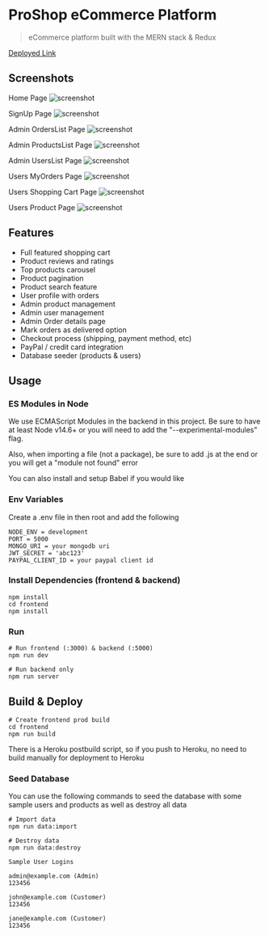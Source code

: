 # ProShop eCommerce Platform

> eCommerce platform built with the MERN stack & Redux

[Deployed Link](https://champshop.herokuapp.com/)
## Screenshots
Home Page
![screenshot](https://github.com/GamerNishant/Proshop-Mern/blob/main/uploads/Screen%20Shot%202020-09-29%20at%205.50.52%20PM.png)

SignUp Page
![screenshot](https://github.com/GamerNishant/Proshop-Mern/blob/main/uploads/screencapture-localhost-3000-profile-2023-01-08-23_38_43.png)

Admin OrdersList Page
![screenshot](https://github.com/GamerNishant/Proshop-Mern/blob/main/uploads/screencapture-localhost-3000-admin-orderlist-2023-01-08-23_39_43.png)

Admin ProductsList Page
![screenshot](https://github.com/GamerNishant/Proshop-Mern/blob/main/uploads/screencapture-localhost-3000-admin-productlist-2023-01-08-23_39_24.png)

Admin UsersList Page
![screenshot](https://github.com/GamerNishant/Proshop-Mern/blob/main/uploads/screencapture-localhost-3000-admin-userlist-2023-01-08-23_39_07.png)

Users MyOrders Page
![screenshot](https://github.com/GamerNishant/Proshop-Mern/blob/main/uploads/screencapture-localhost-3000-profile-2023-01-08-23_37_03.png)

Users Shopping Cart Page
![screenshot](https://github.com/GamerNishant/Proshop-Mern/blob/main/uploads/screencapture-localhost-3000-cart-62bbdfedf691fa52b80b7c78-2023-01-08-23_37_30.png)

Users Product Page
![screenshot](https://github.com/GamerNishant/Proshop-Mern/blob/main/uploads/screencapture-localhost-3000-product-62bbdfedf691fa52b80b7c78-2023-01-08-23_36_26.png)


## Features

- Full featured shopping cart
- Product reviews and ratings
- Top products carousel
- Product pagination
- Product search feature
- User profile with orders
- Admin product management
- Admin user management
- Admin Order details page
- Mark orders as delivered option
- Checkout process (shipping, payment method, etc)
- PayPal / credit card integration
- Database seeder (products & users)


## Usage

### ES Modules in Node

We use ECMAScript Modules in the backend in this project. Be sure to have at least Node v14.6+ or you will need to add the "--experimental-modules" flag.

Also, when importing a file (not a package), be sure to add .js at the end or you will get a "module not found" error

You can also install and setup Babel if you would like

### Env Variables

Create a .env file in then root and add the following

```
NODE_ENV = development
PORT = 5000
MONGO_URI = your mongodb uri
JWT_SECRET = 'abc123'
PAYPAL_CLIENT_ID = your paypal client id
```

### Install Dependencies (frontend & backend)

```
npm install
cd frontend
npm install
```

### Run

```
# Run frontend (:3000) & backend (:5000)
npm run dev

# Run backend only
npm run server
```

## Build & Deploy

```
# Create frontend prod build
cd frontend
npm run build
```

There is a Heroku postbuild script, so if you push to Heroku, no need to build manually for deployment to Heroku

### Seed Database

You can use the following commands to seed the database with some sample users and products as well as destroy all data

```
# Import data
npm run data:import

# Destroy data
npm run data:destroy
```

```
Sample User Logins

admin@example.com (Admin)
123456

john@example.com (Customer)
123456

jane@example.com (Customer)
123456
```

